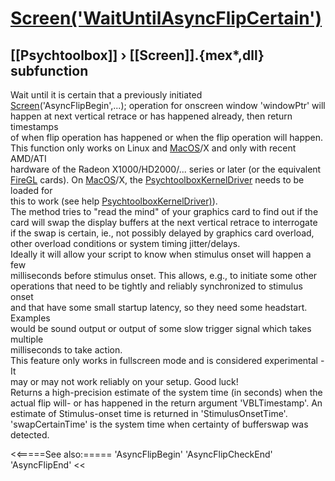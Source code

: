 # [Screen('WaitUntilAsyncFlipCertain')](Screen-WaitUntilAsyncFlipCertain) 
## [[Psychtoolbox]] &#8250; [[Screen]].{mex*,dll} subfunction


Wait until it is certain that a previously initiated  
[Screen](Screen)('AsyncFlipBegin',...); operation for onscreen window 'windowPtr' will  
happen at next vertical retrace or has happened already, then return timestamps  
of when flip operation has happened or when the flip operation will happen.  
This function only works on Linux and [MacOS](MacOS)/X and only with recent AMD/ATI  
hardware of the Radeon X1000/HD2000/... series or later (or the equivalent  
[FireGL](FireGL) cards). On [MacOS](MacOS)/X, the [PsychtoolboxKernelDriver](PsychtoolboxKernelDriver) needs to be loaded for  
this to work (see help [PsychtoolboxKernelDriver)](PsychtoolboxKernelDriver)).  
The method tries to "read the mind" of your graphics card to find out if the  
card will swap the display buffers at the next vertical retrace to interrogate  
if the swap is certain, ie., not possibly delayed by graphics card overload,  
other overload conditions or system timing jitter/delays.  
Ideally it will allow your script to know when stimulus onset will happen a few  
milliseconds before stimulus onset. This allows, e.g., to initiate some other  
operations that need to be tightly and reliably synchronized to stimulus onset  
and that have some small startup latency, so they need some headstart. Examples  
would be sound output or output of some slow trigger signal which takes multiple  
milliseconds to take action.  
This feature only works in fullscreen mode and is considered experimental - It  
may or may not work reliably on your setup. Good luck!  
Returns a high-precision estimate of the system time (in seconds) when the  
actual flip will- or has happened in the return argument 'VBLTimestamp'. An  
estimate of Stimulus-onset time is returned in 'StimulusOnsetTime'.  
'swapCertainTime' is the system time when certainty of bufferswap was detected.   


<<=====See also:=====
'AsyncFlipBegin' 'AsyncFlipCheckEnd' 'AsyncFlipEnd'
<<